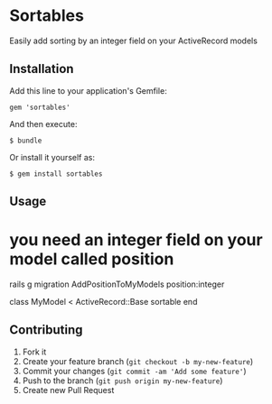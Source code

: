 # Sortables

  Easily add sorting by an integer field on your ActiveRecord models

## Installation

Add this line to your application's Gemfile:

    gem 'sortables'

And then execute:

    $ bundle

Or install it yourself as:

    $ gem install sortables

## Usage
  # you need an integer field on your model called position
  rails g migration AddPositionToMyModels position:integer

  class MyModel < ActiveRecord::Base
    sortable
  end

## Contributing

1. Fork it
2. Create your feature branch (`git checkout -b my-new-feature`)
3. Commit your changes (`git commit -am 'Add some feature'`)
4. Push to the branch (`git push origin my-new-feature`)
5. Create new Pull Request
